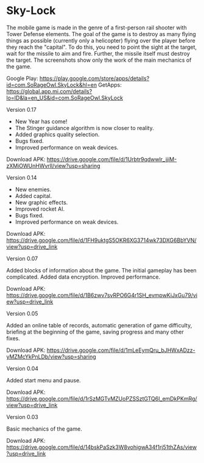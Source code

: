 # Sky-Lock

The mobile game is made in the genre of a first-person rail shooter with Tower Defense elements. The goal of the game is to destroy as many flying things as possible (currently only a helicopter) flying over the player before they reach the "capital". To do this, you need to point the sight at the target, wait for the missile to aim and fire. Further, the missile itself must destroy the target. The screenshots show only the work of the main mechanics of the game.

Google Play: https://play.google.com/store/apps/details?id=com.SoRageOwl.SkyLock&hl=en
GetApps: https://global.app.mi.com/details?lo=ID&la=en_US&id=com.SoRageOwl.SkyLock

Version 0.17

- New Year has come!
- The Stinger guidance algorithm is now closer to reality.
- Added graphics quality selection.
- Bugs fixed.
- Improved performance on weak devices.

Download APK: https://drive.google.com/file/d/1Urbtr9qdwwlr_jjiM-zXMiOWUnHWvrll/view?usp=sharing

Version 0.14

- New enemies.
- Added capital.
- New graphic effects.
- Improved rocket AI.
- Bugs fixed.
- Improved performance on weak devices.

Download APK: https://drive.google.com/file/d/1FH9uktgS5OKR6XG3714wk73DXG6BbYVN/view?usp=drive_link

Version 0.07

Added blocks of information about the game. The initial gameplay has been complicated. Added data encryption. Improved performance.

Download APK: https://drive.google.com/file/d/1B6zwv7svRPO6G4r1SH_evmpwKiJxGu79/view?usp=drive_link

Version 0.05

Added an online table of records, automatic generation of game difficulty, briefing at the beginning of the game, saving progress and many other fixes.

Download APK: https://drive.google.com/file/d/1mLeEymQru_bJHWxADzz-yMZMcYkPnLDb/view?usp=sharing

Version 0.04

Added start menu and pause.

Download APK: https://drive.google.com/file/d/1rSzMGTvMZUoPZSSztGTQ6I_emDkPKmRg/view?usp=drive_link

Version 0.03

Basic mechanics of the game.

Download APK: https://drive.google.com/file/d/14bskPaSzk3W8vohigwA34f1rj51thZAs/view?usp=drive_link

